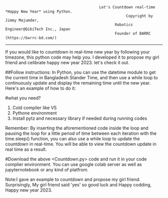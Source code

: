                                               Let's Countdown real-time *Happy New Year* using Python. 
                                                          Copyright by Jimmy Majumder,
                                                     Robotics Engineer@QibiTech Inc., Japan 
                                                     Founder of BARRC (https://barrc-bd.com/)
-------------------------------------------------------------------------------------------------------------------------------------------------------------------------

If you would like to countdown in real-time new year by following your timezone, this python code may help you. 
I developed it to propose my girl friend and celibrate happy new year 2023. let's check it out. 


##Follow instructions: 
In Python, you can use the datetime module to get the current time in Bangladesh Stander Time, and then use a while loop to continuously update and display the remaining time until the new year. Here's an example of how to do it:
 

#what you need?
1. Cold compiler like VS 
2. Pythone environment 
3. Install pytz and necessary library if needed during running codes



Remember: By inserting the aforementioned code inside the loop and pausing the loop for a little period of time between each iteration with the time.sleep() function, you can also use a while loop to update the countdown in real-time. You will be able to view the countdown update in real time as a result. 

#Download the above <Countdown.py> code and run it in your code complier environment. You can use google colab server as well as jupyternotebook or any kind of platfrom. 

Note:I gave an example to countdown and propose my girl friend. Surprisingly, My girl friend said 'yes' so good luck and Happy codding, Happy new year 2023.   
